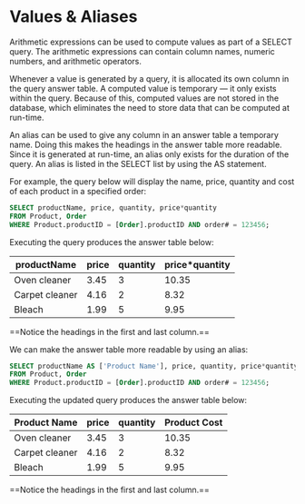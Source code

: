 # Values & Aliases 

Arithmetic expressions can be used to compute values as part of a SELECT query. The arithmetic expressions can contain column names, numeric numbers, and arithmetic operators. 

Whenever a value is generated by a query, it is allocated its own column in the query answer table. A computed value is temporary — it only exists within the query. Because of this, computed values are not stored in the database, which eliminates the need to store data that can be computed at run-time. 

An alias can be used to give any column in an answer table a temporary name. Doing this makes the headings in the answer table more readable. Since it is generated at run-time, an alias only exists for the duration of the query. An alias is listed in the SELECT list by using the AS statement. 

For example, the query below will display the name, price, quantity and cost of each product in a specified order: 

``` sql linenums="1"
SELECT productName, price, quantity, price*quantity 
FROM Product, Order 
WHERE Product.productID = [Order].productID AND order# = 123456; 
```

Executing the query produces the answer table below:

| productName    | price | quantity | price*quantity |
| -------------- | ----- | -------- | -------------- |
| Oven cleaner   | 3.45  | 3        | 10.35          |
| Carpet cleaner | 4.16  | 2        | 8.32           |
| Bleach         | 1.99  | 5        | 9.95           |

==Notice the headings in the first and last column.==

We can make the answer table more readable by using an alias: 

``` sql linenums="1"
SELECT productName AS ['Product Name'], price, quantity, price*quantity AS ['Product Cost'] 
FROM Product, Order 
WHERE Product.productID = [Order].productID AND order# = 123456; 
```

Executing the updated query produces the answer table below:

| Product Name   | price | quantity | Product Cost |
| -------------- | ----- | -------- | ------------ |
| Oven cleaner   | 3.45  | 3        | 10.35        |
| Carpet cleaner | 4.16  | 2        | 8.32         |
| Bleach         | 1.99  | 5        | 9.95         |

==Notice the headings in the first and last column.==

